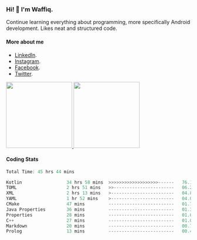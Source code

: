 ### Hi! 👋 I'm Waffiq.

Continue learning everything about programming, more specifically Android development. Likes neat and structured code.

#### More about me 
- [LinkedIn](https://www.linkedin.com/in/waffiqaziz/).
- [Instagram](https://www.instagram.com/waffiqaziz/).
- [Facebook](https://web.facebook.com/WaffiqAziz/).
- [Twitter](https://twitter.com/AzizWaffiq).

<p align="left">
<a href="https://github.com/waffiqaziz">
  <img height="180em" src="https://github-readme-stats-eight-theta.vercel.app/api?username=waffiqaziz&show_icons=true&theme=algolia&include_all_commits=true&count_private=true"/>
  <img height="180em" src="https://github-readme-stats-eight-theta.vercel.app/api/top-langs/?username=waffiqaziz&layout=compact&langs_count=8&theme=algolia"/>
</a>
</p>

#### Coding Stats
<!--START_SECTION:waka-->

```rust
Total Time: 45 hrs 44 mins

Kotlin                 34 hrs 58 mins  >>>>>>>>>>>>>>>>>>>------   76.17 %
TOML                   2 hrs 51 mins   >>-----------------------   06.22 %
XML                    2 hrs 13 mins   >------------------------   04.86 %
YAML                   1 hr 52 mins    >------------------------   04.08 %
CMake                  47 mins         -------------------------   01.74 %
Java Properties        36 mins         -------------------------   01.33 %
Properties             28 mins         -------------------------   01.02 %
C++                    27 mins         -------------------------   01.00 %
Markdown               20 mins         -------------------------   00.75 %
Prolog                 13 mins         -------------------------   00.49 %
```

<!--END_SECTION:waka-->
